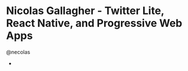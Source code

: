 Nicolas Gallagher - Twitter Lite, React Native, and Progressive Web Apps
========================================================================

@necolas

* 
